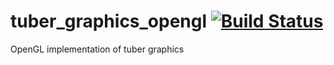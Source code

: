 # tuber_graphics_opengl [![Build Status](https://travis-ci.com/Lisible/tuber_graphics_opengl.svg?branch=master)](https://travis-ci.com/Lisible/tuber_graphics_opengl)

OpenGL implementation of tuber graphics
